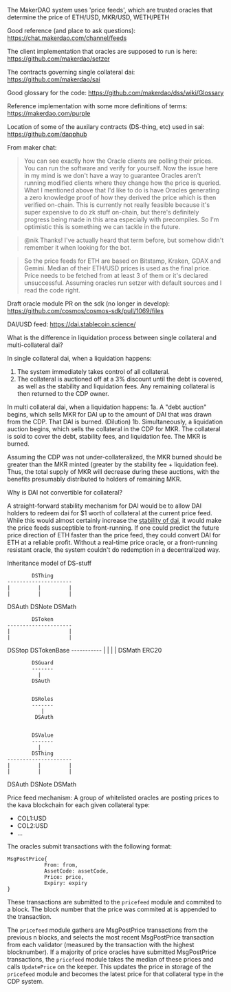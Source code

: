 The MakerDAO system uses 'price feeds', which are trusted oracles that determine the price of ETH/USD, MKR/USD, WETH/PETH

Good reference (and place to ask questions):
  https://chat.makerdao.com/channel/feeds

The client implementation that oracles are supposed to run is here:
https://github.com/makerdao/setzer

The contracts governing single collateral dai:
https://github.com/makerdao/sai

Good glossary for the code:
https://github.com/makerdao/dss/wiki/Glossary

Reference implementation with some more definitions of terms:
https://makerdao.com/purple

Location of some of the auxilary contracts (DS-thing, etc) used in sai:
https://github.com/dapphub

From maker chat:

> You can see exactly how the Oracle clients are polling their prices. You can run the software and verify for yourself.
> Now the issue here in my mind is we don't have a way to guarantee Oracles aren't running modified clients where they change how the price is queried. What I mentioned above that I'd like to do is have Oracles generating a zero knowledge proof of how they derived the price which is then verified on-chain.
> This is currently not really feasible because it's super expensive to do zk stuff on-chain, but there's definitely progress being made in this area especially with precompiles. So I'm optimistic this is something we can tackle in the future.

> @nik Thanks! I've actually heard that term before, but somehow didn't remember it when looking for the bot.

> So the price feeds for ETH are based on Bitstamp, Kraken, GDAX and Gemini. Median of their ETH/USD prices is used as the final price. Price needs to be fetched from at least 3 of them or it's declared unsuccessful.
> Assuming oracles run setzer with default sources and I read the code right.


Draft oracle module PR on the sdk (no longer in develop):
https://github.com/cosmos/cosmos-sdk/pull/1069/files

DAI/USD feed:
https://dai.stablecoin.science/


What is the difference in liquidation process between single collateral and multi-collateral dai?

In single collateral dai, when a liquidation happens:
1. The system immediately takes control of all collateral.
2. The collateral is auctioned off at a 3% discount until the debt is covered, as well as the stability and liquidation fees. Any remaining collateral is then returned to the CDP owner.

In multi collateral dai, when a liquidation happens:
1a. A "debt auction" begins, which sells MKR for DAI up to the amount of DAI that was drawn from the CDP. That DAI is burned. (Dilution)
1b. Simultaneously, a liquidation auction begins, which sells the collateral in the CDP for MKR. The collateral is sold to cover the debt, stability fees, and liquidation fee. The MKR is burned.

Assuming the CDP was not under-collateralized, the MKR burned should be greater than the MKR minted (greater by the stability fee + liquidation fee). Thus, the total supply of MKR will decrease during these auctions, with the benefits presumably distributed to holders of remaining MKR.


Why is DAI not convertible for collateral?

A straight-forward stability mechanism for DAI would be to allow DAI holders to redeem dai for $1 worth of collateral at the current price feed. While this would almost certainly increase the [stability of dai](https://dai.stablecoin.science/), it would make the price feeds susceptible to front-running. If one could predict the future price direction of ETH faster than the price feed, they could convert DAI for ETH at a reliable profit. Without a real-time price oracle, or a front-running resistant oracle, the system couldn't do redemption in a decentralized way.


<!-- 100 ETH

2500 DAI

Accumulated fees 250 DAI

Scenario 1

If fees not applied against draw()

I can create 1500 more DAI before getting wiped

Scenario 2

If fees applied against draw()

I can create 1250 DAI before getting wiped?

Total collateral locked

Scenario 1:

40 ETH
4000 Dai

Scenario 2
37.5 ETH
3750 Dai

In liquidation

Scenario 1
4000 Dai * .14 = 560 DAI

Scenario 2
3750 Dai * .14 = 525 DAi

After liquidation

Scenario 1
4000 Dai + 54.4 ETH = 94.4 ETH

Scenario 2
3750 Dai + 57.25 ETH = 94.75 ETH

 -->


 Inheritance model of DS-stuff

            DSThing
    ---------------------
    |         |         |
    |         |         |
  DSAuth    DSNote     DSMath



            DSToken
    ---------------------
    |                   |
    |                   |
  DSStop          DSTokenBase
                  -----------
                  |         |
                  |         |
                DSMath     ERC20


            DSGuard
            -------
              |
            DSAuth


            DSRoles
            -------
               |
             DSAuth


            DSValue
            -------
              |
            DSThing
    ---------------------
    |         |         |
    |         |         |
  DSAuth    DSNote     DSMath


  <!-- Important read on how difficult implementing this system on Solidty/ETH is:
  https://makerdao.com/CodeReview/Sai_Final_Report.pdf
  Hopefully cosmos-sdk makes this more managable! -->

Price feed mechanism:
A group of whitelisted oracles are posting prices to the kava blockchain for each given collateral type:
* COL1:USD
* COL2:USD
* ...

The oracles submit transactions with the following format:
```
MsgPostPrice{
			From: from,
			AssetCode: assetCode,
			Price: price,
			Expiry: expiry
}
```

These transactions are submitted to the `pricefeed` module and commited to a block. The block number that the price was commited at is appended to the transaction.

The `pricefeed` module gathers are MsgPostPrice transactions from the previous n blocks, and selects the most recent MsgPostPrice transaction from each validator (measured by the transaction with the highest blocknumber). If a majority of price oracles have submitted MsgPostPrice transactions, the `pricefeed` module takes the median of these prices and calls `UpdatePrice` on the keeper. This updates the price in storage of the `pricefeed` module and becomes the latest price for that collateral type in the CDP system.